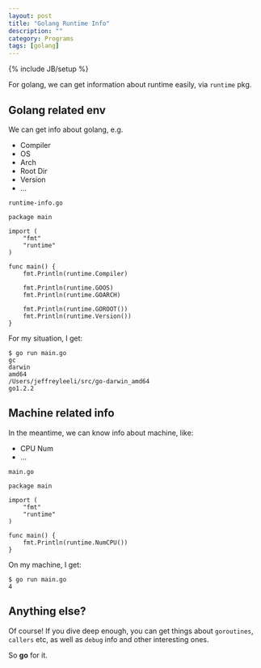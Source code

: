 ```yaml
---
layout: post
title: "Golang Runtime Info"
description: ""
category: Programs
tags: [golang]
---
```

{% include JB/setup %}

For golang, we can get information about runtime easily, via `runtime` pkg.

## Golang related env

We can get info about golang, e.g.

- Compiler
- OS
- Arch
- Root Dir
- Version
- ...

`runtime-info.go`

    package main

    import (
        "fmt"
        "runtime"
    )

    func main() {
        fmt.Println(runtime.Compiler)

        fmt.Println(runtime.GOOS)
        fmt.Println(runtime.GOARCH)

        fmt.Println(runtime.GOROOT())
        fmt.Println(runtime.Version())
    }

For my situation, I get:

    $ go run main.go
    gc
    darwin
    amd64
    /Users/jeffreyleeli/src/go-darwin_amd64
    go1.2.2

## Machine related info

In the meantime, we can know info about machine, like:

- CPU Num
- ...

`main.go`

    package main

    import (
        "fmt"
        "runtime"
    )

    func main() {
        fmt.Println(runtime.NumCPU())
    }

On my machine, I get:

    $ go run main.go
    4

## Anything else?

Of course! If you dive deep enough, you can get things about `goroutines`, `callers` etc, as well as `debug` info and other interesting ones.

So **go** for it.
